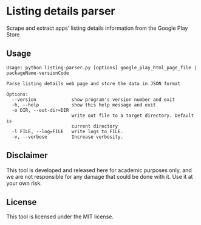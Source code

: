 # Listing details parser
Scrape and extract apps' listing details information from the Google Play Store

## Usage

```
Usage: python listing-parser.py [options] google_play_html_page_file | packageName-versionCode

Parse listing details web page and store the data in JSON format

Options:
  --version             show program's version number and exit
  -h, --help            show this help message and exit
  -o DIR, --out-dir=DIR
                        write out file to a target directory. Default is
                        current directory
  -l FILE, --log=FILE   write logs to FILE.
  -v, --verbose         Increase verbosity.
```

## Disclaimer

This tool is developed and released here for academic purposes only, and we are not responsible for any damage that could be done with it.
Use it at your own risk.

## License
This tool is licensed under the MIT license.